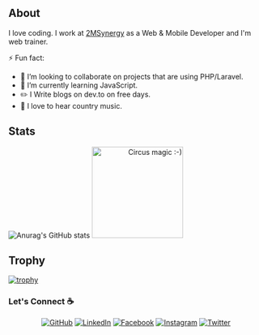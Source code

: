 ## About

I love coding. I work at [2MSynergy](https://2msynergy.com/) as a Web & Mobile Developer and I'm web trainer.

<!--
**sisodiya2421/sisodiya2421** is a ✨ _special_ ✨ repository because its `README.md` (this file) appears on your GitHub profile.

Here are some ideas to get you started:

- 🔭 I’m currently working on ...
- 🌱 I’m currently learning ...
- 👯 I’m looking to collaborate on ...
- 🤔 I’m looking for help with ...
- 💬 Ask me about ...
- 📫 How to reach me: ...
- 😄 Pronouns: ...
- ⚡ Fun fact: ...
-->
⚡ Fun fact:
- 👯 I’m looking to collaborate on projects that are using PHP/Laravel.
- 🌱 I’m currently learning JavaScript.
- :pencil2: I Write blogs on dev.to on free days.
- :musical_note: I love to hear country music.

## Stats
![Anurag's GitHub stats](https://github-readme-stats.vercel.app/api?username=Piscarocarlos&theme=cobalt&show_icons=true&hide=contribs,prs&count_private=true)
<span align="right"><img src="https://media.giphy.com/media/3ornkfRwB6oU0vSa6A/giphy.gif" alt="Circus magic :-)" width="180"></span>

## Trophy
[![trophy](https://github-profile-trophy.vercel.app/?username=Piscarocarlos&theme=onedark)](https://github.com/Piscarocarlos/github-profile-trophy)
### Let's Connect :coffee:
<p align="center">
	<a href="https://github.com/Piscarocarlos"><img src="https://img.icons8.com/bubbles/50/000000/github.png" alt="GitHub"/></a>
	<a href="https://www.linkedin.com/in/ayi-carlos-alognon-anani-ab2421137/"><img src="https://img.icons8.com/bubbles/50/000000/linkedin.png" alt="LinkedIn"/></a>
	<a href="https://www.facebook.com/carlos.alognon/"><img src="https://img.icons8.com/bubbles/50/000000/facebook-new.png" alt="Facebook"/></a>
	<a href="https://www.instagram.com/carlos_alognon/"><img src="https://img.icons8.com/bubbles/50/000000/instagram.png" alt="Instagram"/></a>
	<a href="https://twitter.com/AlognonCarlos"><img src="https://img.icons8.com/bubbles/50/000000/twitter.png" alt="Twitter"/></a>
</p>


<p align="center"></p>
